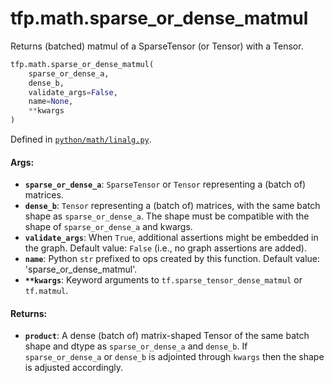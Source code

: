 <div itemscope itemtype="http://developers.google.com/ReferenceObject">
<meta itemprop="name" content="tfp.math.sparse_or_dense_matmul" />
<meta itemprop="path" content="Stable" />
</div>

# tfp.math.sparse_or_dense_matmul

Returns (batched) matmul of a SparseTensor (or Tensor) with a Tensor.

``` python
tfp.math.sparse_or_dense_matmul(
    sparse_or_dense_a,
    dense_b,
    validate_args=False,
    name=None,
    **kwargs
)
```



Defined in [`python/math/linalg.py`](https://github.com/tensorflow/probability/tree/master/tensorflow_probability/python/math/linalg.py).

<!-- Placeholder for "Used in" -->


#### Args:


* <b>`sparse_or_dense_a`</b>: `SparseTensor` or `Tensor` representing a (batch of)
  matrices.
* <b>`dense_b`</b>: `Tensor` representing a (batch of) matrices, with the same batch
  shape as `sparse_or_dense_a`. The shape must be compatible with the shape
  of `sparse_or_dense_a` and kwargs.
* <b>`validate_args`</b>: When `True`, additional assertions might be embedded in the
  graph.
  Default value: `False` (i.e., no graph assertions are added).
* <b>`name`</b>: Python `str` prefixed to ops created by this function.
  Default value: 'sparse_or_dense_matmul'.
* <b>`**kwargs`</b>: Keyword arguments to `tf.sparse_tensor_dense_matmul` or
  `tf.matmul`.


#### Returns:


* <b>`product`</b>: A dense (batch of) matrix-shaped Tensor of the same batch shape and
dtype as `sparse_or_dense_a` and `dense_b`. If `sparse_or_dense_a` or
`dense_b` is adjointed through `kwargs` then the shape is adjusted
accordingly.